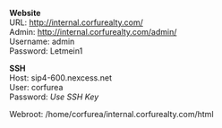 **Website**  
URL: http://internal.corfurealty.com/  
Admin: http://internal.corfurealty.com/admin/  
Username: admin  
Password: Letmein1  

**SSH**  
Host: sip4-600.nexcess.net  
User: corfurea  
Password: _Use SSH Key_  
  
Webroot: /home/corfurea/internal.corfurealty.com/html  